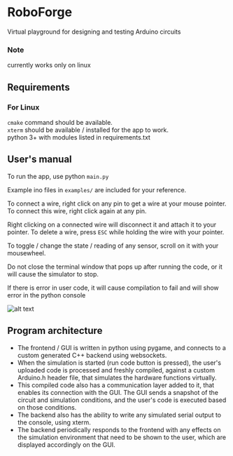 # RoboForge
Virtual playground for designing and testing Arduino circuits  

### Note
currently works only on linux  

## Requirements
### For Linux
```cmake``` command should be available.  
```xterm``` should be available / installed for the app to work.  
python 3+ with modules listed in requirements.txt

## User's manual
To run the app, use python ```main.py``` 

Example ino files in ```examples/``` are included for your reference.
  
To connect a wire, right click on any pin to get a wire at your mouse pointer. To connect this wire, right click again at any pin.  

Right clicking on a connected wire will disconnect it and attach it to your pointer. To delete a wire, press ```ESC``` while holding the wire with your pointer.  
  
To toggle / change the state / reading of any sensor, scroll on it with your mousewheel.  

Do not close the terminal window that pops up after running the code, or it will cause the simulator to stop.

If there is error in user code, it will cause compilation to fail and will show error in the python console  

![alt text](https://github.com/sdswoc/robo-forge/blob/master/assets/example.png?raw=true)

## Program architecture
- The frontend / GUI is written in python using pygame, and connects to a custom generated C++ backend using websockets.  
- When the simulation is started (run code button is pressed), the user's uploaded code is processed and freshly compiled, against a custom Arduino.h header file, that simulates the hardware functions virtually.  
- This compiled code also has a communication layer added to it, that enables its connection with the GUI. The GUI sends a snapshot of the circuit and simulation conditions, and the user's code is executed based on those conditions.  
- The backend also has the ability to write any simulated serial output to the console, using xterm.  
- The backend periodically responds to the frontend with any effects on the simulation environment that need to be shown to the user, which are displayed accordingly on the GUI.  


